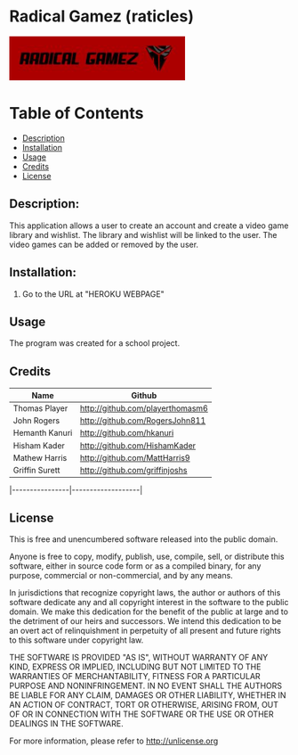 # Radical Gamez (raticles)

 ![logo-red](./public/assets/img/logo-red.JPG)
 
# Table of Contents
* [Description](Description)
* [Installation](#installation)
* [Usage](#usage)
* [Credits](#credits)
* [License](#license)

 ## Description: 
 This application allows a user to create an account and create a video game library and wishlist.  The library and wishlist will be linked to the user.  The video games can be added or removed by the user.
 
 ## Installation:
 
 1. Go to the URL at "HEROKU WEBPAGE"
 
 ## Usage
 
 The program was created for a school project.
 
 ## Credits
|Name| Github| 
|-----------------|---------------------------------|
| Thomas Player| http://github.com/playerthomasm6|
| John Rogers  | http://github.com/RogersJohn811 |
| Hemanth Kanuri  | http://github.com/hkanuri       |
| Hisham Kader    | http://github.com/HishamKader   |
| Mathew Harris   | http://github.com/MattHarris9   |
| Griffin Surett  | http://github.com/griffinjoshs  |

|----------------|-------------------|

## License 
This is free and unencumbered software released into the public domain.

Anyone is free to copy, modify, publish, use, compile, sell, or
distribute this software, either in source code form or as a compiled
binary, for any purpose, commercial or non-commercial, and by any
means.

In jurisdictions that recognize copyright laws, the author or authors
of this software dedicate any and all copyright interest in the
software to the public domain. We make this dedication for the benefit
of the public at large and to the detriment of our heirs and
successors. We intend this dedication to be an overt act of
relinquishment in perpetuity of all present and future rights to this
software under copyright law.

THE SOFTWARE IS PROVIDED "AS IS", WITHOUT WARRANTY OF ANY KIND,
EXPRESS OR IMPLIED, INCLUDING BUT NOT LIMITED TO THE WARRANTIES OF
MERCHANTABILITY, FITNESS FOR A PARTICULAR PURPOSE AND NONINFRINGEMENT.
IN NO EVENT SHALL THE AUTHORS BE LIABLE FOR ANY CLAIM, DAMAGES OR
OTHER LIABILITY, WHETHER IN AN ACTION OF CONTRACT, TORT OR OTHERWISE,
ARISING FROM, OUT OF OR IN CONNECTION WITH THE SOFTWARE OR THE USE OR
OTHER DEALINGS IN THE SOFTWARE.

For more information, please refer to <http://unlicense.org>
